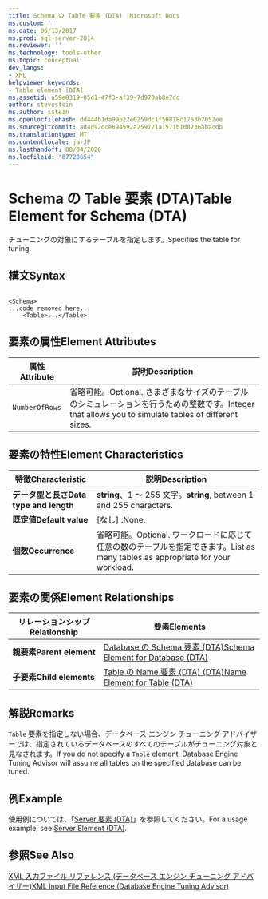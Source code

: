 ```yaml
---
title: Schema の Table 要素 (DTA) |Microsoft Docs
ms.custom: ''
ms.date: 06/13/2017
ms.prod: sql-server-2014
ms.reviewer: ''
ms.technology: tools-other
ms.topic: conceptual
dev_langs:
- XML
helpviewer_keywords:
- Table element [DTA]
ms.assetid: a59e8319-05d1-47f3-af39-7d970ab8e7dc
author: stevestein
ms.author: sstein
ms.openlocfilehash: dd444b1da99b22e0259dc1f50818c1763b7052ee
ms.sourcegitcommit: ad4d92dce894592a259721a1571b1d8736abacdb
ms.translationtype: MT
ms.contentlocale: ja-JP
ms.lasthandoff: 08/04/2020
ms.locfileid: "87720654"
---
```

# <a name="table-element-for-schema-dta"></a><span data-ttu-id="cae08-102">Schema の Table 要素 (DTA)</span><span class="sxs-lookup"><span data-stu-id="cae08-102">Table Element for Schema (DTA)</span></span>
  <span data-ttu-id="cae08-103">チューニングの対象にするテーブルを指定します。</span><span class="sxs-lookup"><span data-stu-id="cae08-103">Specifies the table for tuning.</span></span>  
  
## <a name="syntax"></a><span data-ttu-id="cae08-104">構文</span><span class="sxs-lookup"><span data-stu-id="cae08-104">Syntax</span></span>  
  
```  
  
<Schema>  
...code removed here...  
    <Table>...</Table>  
```  
  
## <a name="element-attributes"></a><span data-ttu-id="cae08-105">要素の属性</span><span class="sxs-lookup"><span data-stu-id="cae08-105">Element Attributes</span></span>  
  
|<span data-ttu-id="cae08-106">属性</span><span class="sxs-lookup"><span data-stu-id="cae08-106">Attribute</span></span>|<span data-ttu-id="cae08-107">説明</span><span class="sxs-lookup"><span data-stu-id="cae08-107">Description</span></span>|  
|---------------|-----------------|  
|`NumberOfRows`|<span data-ttu-id="cae08-108">省略可能。</span><span class="sxs-lookup"><span data-stu-id="cae08-108">Optional.</span></span> <span data-ttu-id="cae08-109">さまざまなサイズのテーブルのシミュレーションを行うための整数です。</span><span class="sxs-lookup"><span data-stu-id="cae08-109">Integer that allows you to simulate tables of different sizes.</span></span>|  
  
## <a name="element-characteristics"></a><span data-ttu-id="cae08-110">要素の特性</span><span class="sxs-lookup"><span data-stu-id="cae08-110">Element Characteristics</span></span>  
  
|<span data-ttu-id="cae08-111">特徴</span><span class="sxs-lookup"><span data-stu-id="cae08-111">Characteristic</span></span>|<span data-ttu-id="cae08-112">説明</span><span class="sxs-lookup"><span data-stu-id="cae08-112">Description</span></span>|  
|--------------------|-----------------|  
|<span data-ttu-id="cae08-113">**データ型と長さ**</span><span class="sxs-lookup"><span data-stu-id="cae08-113">**Data type and length**</span></span>|<span data-ttu-id="cae08-114">**string**、1 ～ 255 文字。</span><span class="sxs-lookup"><span data-stu-id="cae08-114">**string**, between 1 and 255 characters.</span></span>|  
|<span data-ttu-id="cae08-115">**既定値**</span><span class="sxs-lookup"><span data-stu-id="cae08-115">**Default value**</span></span>|<span data-ttu-id="cae08-116">[なし] :</span><span class="sxs-lookup"><span data-stu-id="cae08-116">None.</span></span>|  
|<span data-ttu-id="cae08-117">**個数**</span><span class="sxs-lookup"><span data-stu-id="cae08-117">**Occurrence**</span></span>|<span data-ttu-id="cae08-118">省略可能。</span><span class="sxs-lookup"><span data-stu-id="cae08-118">Optional.</span></span> <span data-ttu-id="cae08-119">ワークロードに応じて任意の数のテーブルを指定できます。</span><span class="sxs-lookup"><span data-stu-id="cae08-119">List as many tables as appropriate for your workload.</span></span>|  
  
## <a name="element-relationships"></a><span data-ttu-id="cae08-120">要素の関係</span><span class="sxs-lookup"><span data-stu-id="cae08-120">Element Relationships</span></span>  
  
|<span data-ttu-id="cae08-121">リレーションシップ</span><span class="sxs-lookup"><span data-stu-id="cae08-121">Relationship</span></span>|<span data-ttu-id="cae08-122">要素</span><span class="sxs-lookup"><span data-stu-id="cae08-122">Elements</span></span>|  
|------------------|--------------|  
|<span data-ttu-id="cae08-123">**親要素**</span><span class="sxs-lookup"><span data-stu-id="cae08-123">**Parent element**</span></span>|[<span data-ttu-id="cae08-124">Database の Schema 要素 &#40;DTA&#41;</span><span class="sxs-lookup"><span data-stu-id="cae08-124">Schema Element for Database &#40;DTA&#41;</span></span>](schema-element-for-database-dta.md)|  
|<span data-ttu-id="cae08-125">**子要素**</span><span class="sxs-lookup"><span data-stu-id="cae08-125">**Child elements**</span></span>|[<span data-ttu-id="cae08-126">Table の Name 要素 (DTA) &#40;DTA&#41;</span><span class="sxs-lookup"><span data-stu-id="cae08-126">Name Element for Table &#40;DTA&#41;</span></span>](name-element-for-table-dta.md)|  
  
## <a name="remarks"></a><span data-ttu-id="cae08-127">解説</span><span class="sxs-lookup"><span data-stu-id="cae08-127">Remarks</span></span>  
 <span data-ttu-id="cae08-128">`Table` 要素を指定しない場合、データベース エンジン チューニング アドバイザーでは、指定されているデータベースのすべてのテーブルがチューニング対象と見なされます。</span><span class="sxs-lookup"><span data-stu-id="cae08-128">If you do not specify a `Table` element, Database Engine Tuning Advisor will assume all tables on the specified database can be tuned.</span></span>  
  
## <a name="example"></a><span data-ttu-id="cae08-129">例</span><span class="sxs-lookup"><span data-stu-id="cae08-129">Example</span></span>  
 <span data-ttu-id="cae08-130">使用例については、「[Server 要素 &#40;DTA&#41;](server-element-dta.md)」を参照してください。</span><span class="sxs-lookup"><span data-stu-id="cae08-130">For a usage example, see [Server Element &#40;DTA&#41;](server-element-dta.md).</span></span>  
  
## <a name="see-also"></a><span data-ttu-id="cae08-131">参照</span><span class="sxs-lookup"><span data-stu-id="cae08-131">See Also</span></span>  
 [<span data-ttu-id="cae08-132">XML 入力ファイル リファレンス &#40;データベース エンジン チューニング アドバイザー&#41;</span><span class="sxs-lookup"><span data-stu-id="cae08-132">XML Input File Reference &#40;Database Engine Tuning Advisor&#41;</span></span>](xml-input-file-reference-database-engine-tuning-advisor.md)  
  
  
